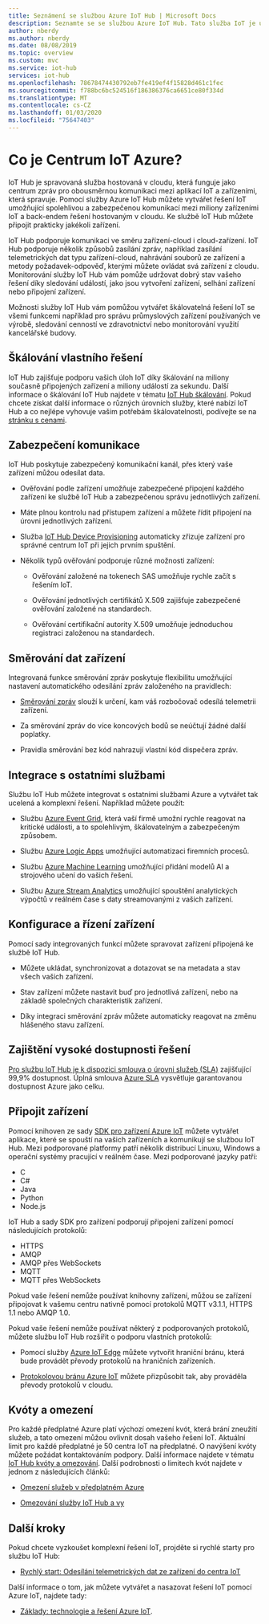```yaml
---
title: Seznámení se službou Azure IoT Hub | Microsoft Docs
description: Seznamte se se službou Azure IoT Hub. Tato služba IoT je určená ke škálovatelnému příjmu dat, správě zařízení a zajištění zabezpečení.
author: nberdy
ms.author: nberdy
ms.date: 08/08/2019
ms.topic: overview
ms.custom: mvc
ms.service: iot-hub
services: iot-hub
ms.openlocfilehash: 78678474430792eb7fe419ef4f15828d461c1fec
ms.sourcegitcommit: f788bc6bc524516f186386376ca6651ce80f334d
ms.translationtype: MT
ms.contentlocale: cs-CZ
ms.lasthandoff: 01/03/2020
ms.locfileid: "75647403"
---
```

# <a name="what-is-azure-iot-hub"></a>Co je Centrum IoT Azure?

IoT Hub je spravovaná služba hostovaná v cloudu, která funguje jako centrum zpráv pro obousměrnou komunikaci mezi aplikací IoT a zařízeními, která spravuje. Pomocí služby Azure IoT Hub můžete vytvářet řešení IoT umožňující spolehlivou a zabezpečenou komunikací mezi miliony zařízeními IoT a back-endem řešení hostovaným v cloudu. Ke službě IoT Hub můžete připojit prakticky jakékoli zařízení.

IoT Hub podporuje komunikaci ve směru zařízení-cloud i cloud-zařízení. IoT Hub podporuje několik způsobů zasílání zpráv, například zasílání telemetrických dat typu zařízení-cloud, nahrávání souborů ze zařízení a metody požadavek-odpověď, kterými můžete ovládat svá zařízení z cloudu. Monitorování služby IoT Hub vám pomůže udržovat dobrý stav vašeho řešení díky sledování událostí, jako jsou vytvoření zařízení, selhání zařízení nebo připojení zařízení.

Možnosti služby IoT Hub vám pomůžou vytvářet škálovatelná řešení IoT se všemi funkcemi například pro správu průmyslových zařízení používaných ve výrobě, sledování cenností ve zdravotnictví nebo monitorování využití kancelářské budovy.

## <a name="scale-your-solution"></a>Škálování vlastního řešení

IoT Hub zajišťuje podporu vašich úloh IoT díky škálování na miliony současně připojených zařízení a miliony událostí za sekundu. Další informace o škálování IoT Hub najdete v tématu [IoT Hub škálování](iot-hub-scaling.md?branch=release-iotbasic). Pokud chcete získat další informace o různých úrovních služby, které nabízí IoT Hub a co nejlépe vyhovuje vašim potřebám škálovatelnosti, podívejte se na [stránku s cenami](https://azure.microsoft.com/pricing/details/iot-hub/).

## <a name="secure-your-communications"></a>Zabezpečení komunikace

IoT Hub poskytuje zabezpečený komunikační kanál, přes který vaše zařízení můžou odesílat data.

* Ověřování podle zařízení umožňuje zabezpečené připojení každého zařízení ke službě IoT Hub a zabezpečenou správu jednotlivých zařízení.

* Máte plnou kontrolu nad přístupem zařízení a můžete řídit připojení na úrovni jednotlivých zařízení.

* Služba [IoT Hub Device Provisioning](https://docs.microsoft.com/azure/iot-dps/) automaticky zřizuje zařízení pro správné centrum IoT při jejich prvním spuštění.

* Několik typů ověřování podporuje různé možnosti zařízení:

  * Ověřování založené na tokenech SAS umožňuje rychle začít s řešením IoT.

  * Ověřování jednotlivých certifikátů X.509 zajišťuje zabezpečené ověřování založené na standardech.

  * Ověřování certifikační autority X.509 umožňuje jednoduchou registraci založenou na standardech.

## <a name="route-device-data"></a>Směrování dat zařízení

Integrovaná funkce směrování zpráv poskytuje flexibilitu umožňující nastavení automatického odesílání zpráv založeného na pravidlech:

* [Směrování zpráv](iot-hub-devguide-messages-d2c.md) slouží k určení, kam váš rozbočovač odesílá telemetrii zařízení.

* Za směrování zpráv do více koncových bodů se neúčtují žádné další poplatky.

* Pravidla směrování bez kód nahrazují vlastní kód dispečera zpráv.

## <a name="integrate-with-other-services"></a>Integrace s ostatními službami

Službu IoT Hub můžete integrovat s ostatními službami Azure a vytvářet tak ucelená a komplexní řešení. Například můžete použít:

* Službu [Azure Event Grid](https://docs.microsoft.com/azure/event-grid/), která vaší firmě umožní rychle reagovat na kritické události, a to spolehlivým, škálovatelným a zabezpečeným způsobem.

* Službu [Azure Logic Apps](https://docs.microsoft.com/azure/logic-apps/) umožňující automatizaci firemních procesů.

* Službu [Azure Machine Learning](https://docs.microsoft.com/azure/machine-learning/) umožňující přidání modelů AI a strojového učení do vašich řešení.

* Službu [Azure Stream Analytics](https://docs.microsoft.com/azure/stream-analytics/) umožňující spouštění analytických výpočtů v reálném čase s daty streamovanými z vašich zařízení.

## <a name="configure-and-control-your-devices"></a>Konfigurace a řízení zařízení

Pomocí sady integrovaných funkcí můžete spravovat zařízení připojená ke službě IoT Hub.

* Můžete ukládat, synchronizovat a dotazovat se na metadata a stav všech vašich zařízení.

* Stav zařízení můžete nastavit buď pro jednotlivá zařízení, nebo na základě společných charakteristik zařízení.

* Díky integraci směrování zpráv můžete automaticky reagovat na změnu hlášeného stavu zařízení.

## <a name="make-your-solution-highly-available"></a>Zajištění vysoké dostupnosti řešení

[Pro službu IoT Hub je k dispozici smlouva o úrovni služeb (SLA)](https://azure.microsoft.com/support/legal/sla/iot-hub/) zajišťující 99,9% dostupnost. Úplná smlouva [Azure SLA](https://azure.microsoft.com/support/legal/sla/) vysvětluje garantovanou dostupnost Azure jako celku.

## <a name="connect-your-devices"></a>Připojit zařízení

Pomocí knihoven ze sady [SDK pro zařízení Azure IoT](https://docs.microsoft.com/azure/iot-hub/iot-hub-devguide-sdks) můžete vytvářet aplikace, které se spouští na vašich zařízeních a komunikují se službou IoT Hub. Mezi podporované platformy patří několik distribucí Linuxu, Windows a operační systémy pracující v reálném čase. Mezi podporované jazyky patří:

* C
* C#
* Java
* Python
* Node.js

IoT Hub a sady SDK pro zařízení podporují připojení zařízení pomocí následujících protokolů:

* HTTPS
* AMQP
* AMQP přes WebSockets
* MQTT
* MQTT přes WebSockets

Pokud vaše řešení nemůže používat knihovny zařízení, můžou se zařízení připojovat k vašemu centru nativně pomocí protokolů MQTT v3.1.1, HTTPS 1.1 nebo AMQP 1.0.

Pokud vaše řešení nemůže používat některý z podporovaných protokolů, můžete službu IoT Hub rozšířit o podporu vlastních protokolů:

* Pomocí služby [Azure IoT Edge](https://docs.microsoft.com/azure/iot-edge/) můžete vytvořit hraniční bránu, která bude provádět převody protokolů na hraničních zařízeních.

* [Protokolovou bránu Azure IoT](https://github.com/Azure/azure-iot-protocol-gateway/blob/master/README.md) můžete přizpůsobit tak, aby prováděla převody protokolů v cloudu.

## <a name="quotas-and-limits"></a>Kvóty a omezení

Pro každé předplatné Azure platí výchozí omezení kvót, která brání zneužití služeb, a tato omezení můžou ovlivnit dosah vašeho řešení IoT. Aktuální limit pro každé předplatné je 50 centra IoT na předplatné. O navýšení kvóty můžete požádat kontaktováním podpory. Další informace najdete v tématu [IoT Hub kvóty a omezování](iot-hub-devguide-quotas-throttling.md). Další podrobnosti o limitech kvót najdete v jednom z následujících článků:

* [Omezení služeb v předplatném Azure](../azure-resource-manager/management/azure-subscription-service-limits.md)

* [Omezování služby IoT Hub a vy](https://azure.microsoft.com/blog/iot-hub-throttling-and-you/)

## <a name="next-steps"></a>Další kroky

Pokud chcete vyzkoušet komplexní řešení IoT, projděte si rychlé starty pro službu IoT Hub:

* [Rychlý start: Odesílání telemetrických dat ze zařízení do centra IoT](quickstart-send-telemetry-node.md)

Další informace o tom, jak můžete vytvářet a nasazovat řešení IoT pomocí Azure IoT, najdete tady:

* [Základy: technologie a řešení Azure IoT](../iot-fundamentals/iot-services-and-technologies.md).